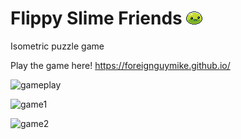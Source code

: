 # Flippy Slime Friends ![slime](assets/slime.png)
Isometric puzzle game

Play the game here! https://foreignguymike.github.io/

![gameplay](https://i.imgur.com/GgQV1gt.gif)

![game1](https://m.gjcdn.net/content/600/13135763-ll-x5jwnfcp-v4.webp)

![game2](https://m.gjcdn.net/content/600/13135762-ll-wmsy9isf-v4.webp)
